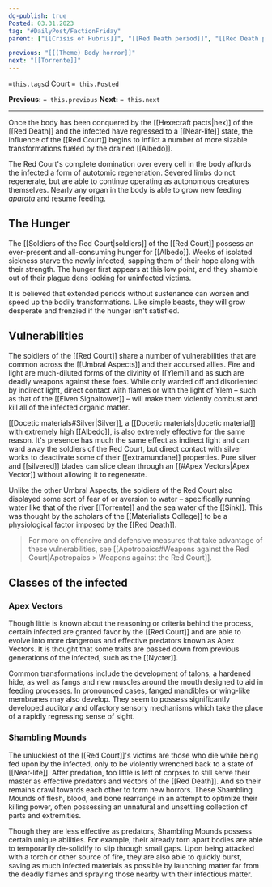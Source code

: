 ```yaml
---
dg-publish: true
Posted: 03.31.2023
tag: "#DailyPost/FactionFriday"
parent: ["[[Crisis of Hubris]]", "[[Red Death period]]", "[[Red Death period City of Gardens]]", "[[Red Court]]", "[[Red Death period]]", "[[Red Death]]", "[[Near-life]]", "[[Campaigns against the Red Court]]"]

previous: "[[(Theme) Body horror]]"
next: "[[Torrente]]"
---
```

`=this.tags`d Court
`= this.Posted`

**Previous:** `= this.previous`
**Next:** `= this.next`

---

Once the body has been conquered by the [[Hexecraft pacts|hex]] of the [[Red Death]] and the infected have regressed to a [[Near-life]] state, the influence of the [[Red Court]] begins to inflict a number of more sizable transformations fueled by the drained [[Albedo]].

The Red Court's complete domination over every cell in the body affords the infected a form of autotomic regeneration. Severed limbs do not regenerate, but are able to continue operating as autonomous creatures themselves. Nearly any organ in the body is able to grow new feeding *aparata* and resume feeding.

## The Hunger

The [[Soldiers of the Red Court|soldiers]] of the [[Red Court]] possess an ever-present and all-consuming hunger for [[Albedo]]. Weeks of isolated sickness starve the newly infected, sapping them of their hope along with their strength. The hunger first appears at this low point, and they shamble out of their plague dens looking for uninfected victims.

It is believed that extended periods without sustenance can worsen and speed up the bodily transformations. Like simple beasts, they will grow desperate and frenzied if the hunger isn't satisfied.

## Vulnerabilities

The soldiers of the [[Red Court]] share a number of vulnerabilities that are common across the [[Umbral Aspects]] and their accursed allies. Fire and light are much-diluted forms of the divinity of [[Ylem]] and as such are deadly weapons against these foes. While only warded off and disoriented by indirect light, direct contact with flames or with the light of Ylem – such as that of the [[Elven Signaltower]] – will make them violently combust and kill all of the infected organic matter.

[[Docetic materials#Silver|Silver]], a [[Docetic materials|docetic material]] with extremely high [[Albedo]], is also extremely effective for the same reason. It's presence has much the same effect as indirect light and can ward away the soldiers of the Red Court, but direct contact with silver works to deactivate some of their [[extramundane]] properties. Pure silver and [[silvered]] blades can slice clean through an [[#Apex Vectors|Apex Vector]] without allowing it to regenerate.

Unlike the other Umbral Aspects, the soldiers of the Red Court also displayed some sort of fear of or aversion to water – specifically running water like that of the river [[Torrente]] and the sea water of the [[Sink]]. This was thought by the scholars of the [[Materialists College]] to be a physiological factor imposed by the [[Red Death]].

> For more on offensive and defensive measures that take advantage of these vulnerabilities, see [[Apotropaics#Weapons against the Red Court|Apotropaics > Weapons against the Red Court]].

## Classes of the infected

### Apex Vectors

Though little is known about the reasoning or criteria behind the process, certain infected are granted favor by the [[Red Court]] and are able to evolve into more dangerous and effective predators known as Apex Vectors. It is thought that some traits are passed down from previous generations of the infected, such as the [[Nycter]].

Common transformations include the development of talons, a hardened hide, as well as fangs and new muscles around the mouth designed to aid in feeding processes. In pronounced cases, fanged mandibles or wing-like membranes may also develop. They seem to possess significantly developed auditory and olfactory sensory mechanisms which take the place of a rapidly regressing sense of sight.

### Shambling Mounds

The unluckiest of the [[Red Court]]'s victims are those who die while being fed upon by the infected, only to be violently wrenched back to a state of [[Near-life]]. After predation, too little is left of corpses to still serve their master as effective predators and vectors of the [[Red Death]]. And so their remains crawl towards each other to form new horrors. These Shambling Mounds of flesh, blood, and bone rearrange in an attempt to optimize their killing power, often possessing an unnatural and unsettling collection of parts and extremities.

Though they are less effective as predators, Shambling Mounds possess certain unique abilities. For example, their already torn apart bodies are able to temporarily de-solidify to slip through small gaps. Upon being attacked with a torch or other source of fire, they are also able to quickly burst, saving as much infected materials as possible by launching matter far from the deadly flames and spraying those nearby with their infectious matter.